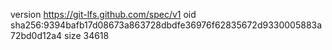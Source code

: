 version https://git-lfs.github.com/spec/v1
oid sha256:9394bafb17d08673a863728dbdfe36976f62835672d9330005883a72bd0d12a4
size 34618
